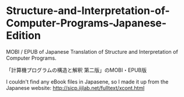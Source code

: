 # Structure-and-Interpretation-of-Computer-Programs-Japanese-Edition
MOBI / EPUB of Japanese Translation of Structure and Interpretation  of Computer Programs. 

「計算機プログラムの構造と解釈 第二版」のMOBI・EPUB版

I couldn't find any eBook files in Japasene, so I made it up from the Japanese website:
http://sicp.iijlab.net/fulltext/xcont.html
